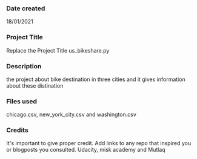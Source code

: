 ### Date created
18/01/2021
### Project Title
Replace the Project Title
us_bikeshare.py
### Description
the project about bike destination in three cities and it gives information about these distination 
### Files used
chicago.csv, new_york_city.csv and washington.csv
### Credits
It's important to give proper credit. Add links to any repo that inspired you or blogposts you consulted.
Udacity, misk academy and Mutlaq 